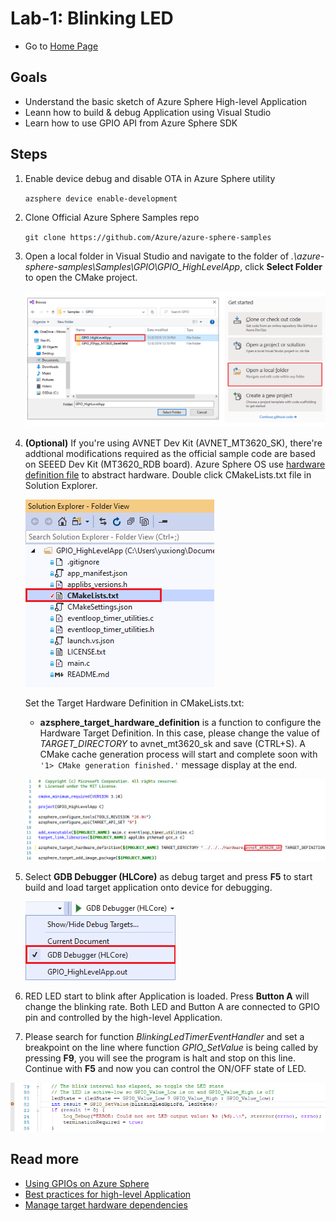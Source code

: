 # Lab-1: Blinking LED

- Go to [Home Page](README.md)

## Goals

- Understand the basic sketch of Azure Sphere High-level Application
- Leann how to build & debug Application using Visual Studio
- Learn how to use GPIO API from Azure Sphere SDK

## Steps

1. Enable device debug and disable OTA in Azure Sphere utility
   
   `azsphere device enable-development`

2. Clone Official Azure Sphere Samples repo

    `git clone https://github.com/Azure/azure-sphere-samples`

3. Open a local folder in Visual Studio and navigate to the folder of *.\azure-sphere-samples\Samples\GPIO\GPIO_HighLevelApp*, click **Select Folder** to open the CMake project.
   
    ![](images/open-project.png)

4. **(Optional)** If you're using AVNET Dev Kit (AVNET_MT3620_SK), there're addtional modifications required as the official sample code are based on SEEED Dev Kit (MT3620_RDB board). Azure Sphere OS use [hardware definition file](https://docs.microsoft.com/en-us/azure-sphere/app-development/manage-hardware-dependencies) to abstract hardware. Double click CMakeLists.txt file in Solution Explorer.
    
    ![](images/cmakelists.png)

    Set the Target Hardware Definition in CMakeLists.txt:
    
    - **azsphere_target_hardware_definition** is a function to configure the Hardware Target Definition. In this case, please change the value of *TARGET_DIRECTORY* to avnet_mt3620_sk and save (CTRL+S). A CMake cache generation process will start and complete soon with `'1> CMake generation finished.'` message display at the end.

    ![](images/avnet.png)

5. Select **GDB Debugger (HLCore)** as debug target and press **F5** to start build and load target application onto device for debugging. 
   
   ![](images/HLcoreDebug.png)

6. RED LED start to blink after Application is loaded. Press **Button A** will change the blinking rate. Both LED and Button A are connected to GPIO pin and controlled by the high-level Application.

7. Please search for function *BlinkingLedTimerEventHandler* and set a breakpoint on the line where function *GPIO_SetValue* is being called by pressing **F9**, you will see the program is halt and stop on this line. Continue with **F5** and now you can control the ON/OFF state of LED.

 ![](images/debug.png)

## Read more
- [Using GPIOs on Azure Sphere](https://docs.microsoft.com/en-us/azure-sphere/app-development/gpio)
- [Best practices for high-level Application](https://docs.microsoft.com/en-us/azure-sphere/app-development/initialization-termination)
- [Manage target hardware dependencies](https://docs.microsoft.com/en-us/azure-sphere/app-development/manage-hardware-dependencies)

